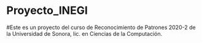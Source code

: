 # Proyecto_INEGI

#Este es un proyecto del curso de Reconocimiento de Patrones 2020-2 de la Universidad de Sonora, lic. en Ciencias de la Computación. 
